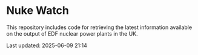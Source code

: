 # Nuke Watch

This repository includes code for retrieving the latest information available on the output of EDF nuclear power plants in the UK.

Last updated: 2025-06-09 21:14